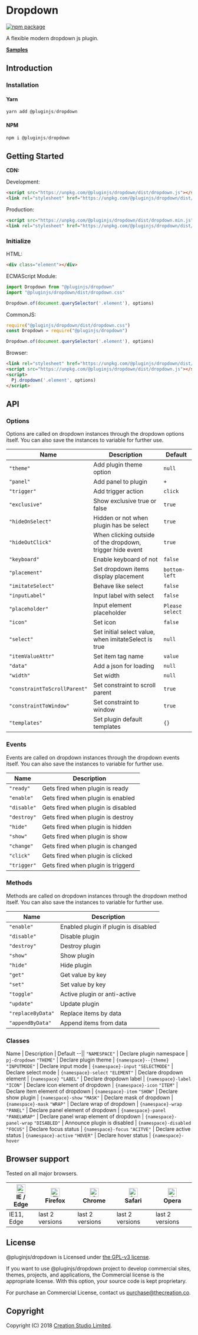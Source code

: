 # Dropdown

[![npm package](https://img.shields.io/npm/v/@pluginjs/dropdown.svg)](https://www.npmjs.com/package/@pluginjs/dropdown)

A flexible modern dropdown js plugin.

**[Samples](https://codesandbox.io/s/github/pluginjs/pluginjs/tree/master/modules/dropdown/samples)**

## Introduction
### Installation

#### Yarn

```javascript
yarn add @pluginjs/dropdown
```

#### NPM

```javascript
npm i @pluginjs/dropdown
```

## Getting Started

**CDN:**

Development:

```html
<script src="https://unpkg.com/@pluginjs/dropdown/dist/dropdown.js"></script>
<link rel="stylesheet" href="https://unpkg.com/@pluginjs/dropdown/dist/dropdown.css">
```

Production:

```html
<script src="https://unpkg.com/@pluginjs/dropdown/dist/dropdown.min.js"></script>
<link rel="stylesheet" href="https://unpkg.com/@pluginjs/dropdown/dist/dropdown.min.css">
```

### Initialize

HTML:

```html
<div class="element"></div>
```

ECMAScript Module:

```javascript
import Dropdown from "@pluginjs/dropdown"
import "@pluginjs/dropdown/dist/dropdown.css"

Dropdown.of(document.querySelector('.element'), options)
```

CommonJS:

```javascript
require("@pluginjs/dropdown/dist/dropdown.css")
const Dropdown = require("@pluginjs/dropdown")

Dropdown.of(document.querySelector('.element'), options)
```

Browser:

```html
<link rel="stylesheet" href="https://unpkg.com/@pluginjs/dropdown/dist/dropdown.css">
<script src="https://unpkg.com/@pluginjs/dropdown/dist/dropdown.js"></script>
<script>
  Pj.dropdown('.element', options)
</script>
```

## API

### Options

Options are called on dropdown instances through the dropdown options itself.
You can also save the instances to variable for further use.

Name | Description | Default
--|--|--
`"theme"` | Add plugin theme option | `null`
`"panel"` | Add panel to plugin | `+`
`"trigger"` | Add trigger action | `click`
`"exclusive"` | Show exclusive true or false | `true`
`"hideOnSelect"` | Hidden or not when plugin has be select | `true`
`"hideOutClick"` | When clicking outside of the dropdown, trigger hide event | `true`
`"keyboard"` | Enable keyboard of not | `false`
`"placement"` | Set dropdown items display placement | `bottom-left`
`"imitateSelect"` | Behave like select | `false`
`"inputLabel"` | Input label with select | `false`
`"placeholder"` | Input element placeholder | `Please select`
`"icon"` | Set icon | `false`
`"select"` | Set initial select value, when imitateSelect is true | `null`
`"itemValueAttr"` | Set item tag name | `value`
`"data"` | Add a json for loading | `null`
`"width"` | Set width | `null`
`"constraintToScrollParent"` | Set constraint to scroll parent | `true`
`"constraintToWindow"` | Set constraint to window | `true`
`"templates"` | Set plugin default templates | `{}`

### Events

Events are called on dropdown instances through the dropdown events itself.
You can also save the instances to variable for further use.

Name | Description
--|--
`"ready"` | Gets fired when plugin is ready
`"enable"` | Gets fired when plugin is enabled
`"disable"` | Gets fired when plugin is disabled
`"destroy"` | Gets fired when plugin is destroy
`"hide"` | Gets fired when plugin is hidden
`"show"` | Gets fired when plugin is show
`"change"` | Gets fired when plugin is changed
`"click"` | Gets fired when plugin is clicked
`"trigger"` | Gets fired when plugin is triggerd

### Methods

Methods are called on dropdown instances through the dropdown method itself.
You can also save the instances to variable for further use.

Name | Description
--|--
`"enable"` | Enabled plugin if plugin is disabled
`"disable"` | Disable plugin
`"destroy"` | Destroy plugin
`"show"` | Show plugin
`"hide"` | Hide plugin
`"get"` | Get value by key
`"set"` | Set value by key
`"toggle"` | Active plugin or anti-active
`"update"` | Update plugin
`"replaceByData"` | Replace items by data
`"appendByData"` | Append items from data

### Classes

Name | Description | Default
--||
`"NAMESPACE"` | Declare plugin namespace | `pj-dropdown`
`"THEME"` | Declare plugin theme | `{namespace}--{theme}`
`"INPUTMODE"` | Declare input mode | `{namespace}-input`
`"SELECTMODE"` | Declare select mode | `{namespace}-select`
`"ELEMENT"` | Declare dropdown element | `{namespace}`
`"LABEL"` | Declare dropdown label | `{namespace}-label`
`"ICON"` | Declare icon element of dropdown | `{namespace}-icon`
`"ITEM"` | Declare item element of dropdown | `{namespace}-item`
`"SHOW"` | Declare show plugin | `{namespace}-show`
`"MASK"` | Declare mask of dropdown | `{namespace}-mask`
`"WRAP"` | Declare wrap of dropdown | `{namespace}-wrap`
`"PANEL"` | Declare panel element of dropdown | `{namespace}-panel`
`"PANELWRAP"` | Declare panel wrap element of dropdown | `{namespace}-panel-wrap`
`"DISABLED"` | Announce plugin is disabled | `{namespace}-disabled`
`"FOCUS"` | Declare focus status | `{namespace}-focus`
`"ACITVE"` | Declare active status | `{namespace}-active`
`"HOVER"` | Declare hover status | `{namespace}-hover`

## Browser support

Tested on all major browsers.

| [<img src="https://raw.githubusercontent.com/alrra/browser-logos/master/src/edge/edge_48x48.png" alt="IE / Edge" width="24px" height="24px" />](http://godban.github.io/browsers-support-badges/)</br>IE / Edge | [<img src="https://raw.githubusercontent.com/alrra/browser-logos/master/src/firefox/firefox_48x48.png" alt="Firefox" width="24px" height="24px" />](http://godban.github.io/browsers-support-badges/)</br>Firefox | [<img src="https://raw.githubusercontent.com/alrra/browser-logos/master/src/chrome/chrome_48x48.png" alt="Chrome" width="24px" height="24px" />](http://godban.github.io/browsers-support-badges/)</br>Chrome | [<img src="https://raw.githubusercontent.com/alrra/browser-logos/master/src/safari/safari_48x48.png" alt="Safari" width="24px" height="24px" />](http://godban.github.io/browsers-support-badges/)</br>Safari | [<img src="https://raw.githubusercontent.com/alrra/browser-logos/master/src/opera/opera_48x48.png" alt="Opera" width="24px" height="24px" />](http://godban.github.io/browsers-support-badges/)</br>Opera |
| --------- | --------- | --------- | --------- | --------- |
| IE11, Edge| last 2 versions| last 2 versions| last 2 versions| last 2 versions|

## License

@pluginjs/dropdown is Licensed under [the GPL-v3 license](LICENSE).

If you want to use @pluginjs/dropdown project to develop commercial sites, themes, projects, and applications, the Commercial license is the appropriate license. With this option, your source code is kept proprietary.

For purchase an Commercial License, contact us purchase@thecreation.co.

## Copyright

Copyright (C) 2018 [Creation Studio Limited](creationstudio.com).